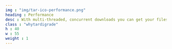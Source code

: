 ```yaml
---
img : "img/tar-ico-performance.png"
heading : Performance
desc : With multi-threaded, concurrent downloads you can get your files 20% faster than Amazon S3.
class : "whytardigrade"
h : 40
w : 55
weight : 1
---
```


